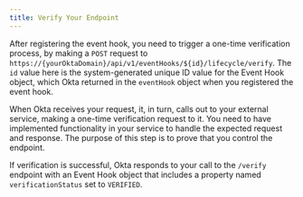 ```yaml
---
title: Verify Your Endpoint
---
```


After registering the event hook, you need to trigger a one-time verification process, by making a `POST` request to `https://{yourOktaDomain}/api/v1/eventHooks/${id}/lifecycle/verify`. The `id` value here is the system-generated unique ID value for the Event Hook object, which Okta returned in the `eventHook` object when you registered the event hook.

When Okta receives your request, it, in turn, calls out to your external service, making a one-time verification request to it. You need to have implemented functionality in your service to handle the expected request and response. The purpose of this step is to prove that you control the endpoint. 

If verification is successful, Okta responds to your call to the `/verify` endpoint with an Event Hook object that includes a property named `verificationStatus` set to `VERIFIED`.

<NextSectionLink/>

